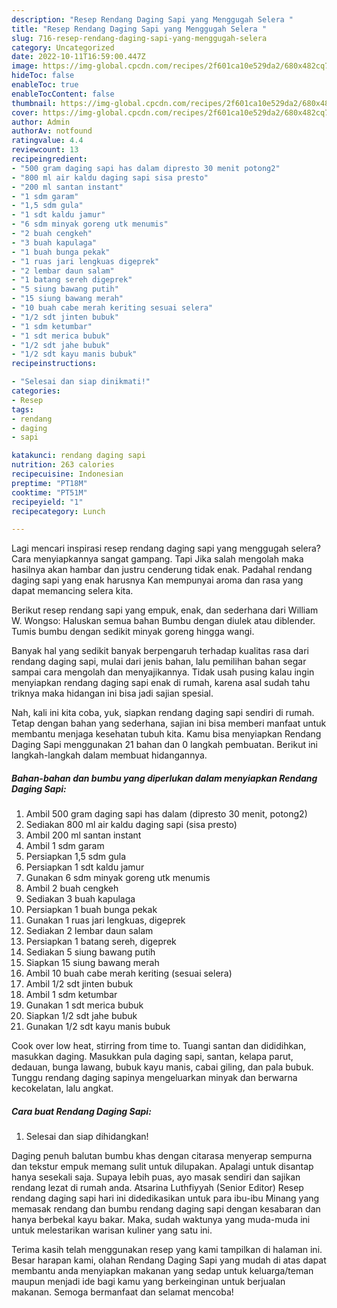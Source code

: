 ```yaml
---
description: "Resep Rendang Daging Sapi yang Menggugah Selera "
title: "Resep Rendang Daging Sapi yang Menggugah Selera "
slug: 716-resep-rendang-daging-sapi-yang-menggugah-selera
category: Uncategorized
date: 2022-10-11T16:59:00.447Z
image: https://img-global.cpcdn.com/recipes/2f601ca10e529da2/680x482cq70/rendang-daging-sapi-foto-resep-utama.jpg
hideToc: false
enableToc: true
enableTocContent: false
thumbnail: https://img-global.cpcdn.com/recipes/2f601ca10e529da2/680x482cq70/rendang-daging-sapi-foto-resep-utama.jpg
cover: https://img-global.cpcdn.com/recipes/2f601ca10e529da2/680x482cq70/rendang-daging-sapi-foto-resep-utama.jpg
author: Admin
authorAv: notfound
ratingvalue: 4.4
reviewcount: 13
recipeingredient:
- "500 gram daging sapi has dalam dipresto 30 menit potong2"
- "800 ml air kaldu daging sapi sisa presto"
- "200 ml santan instant"
- "1 sdm garam"
- "1,5 sdm gula"
- "1 sdt kaldu jamur"
- "6 sdm minyak goreng utk menumis"
- "2 buah cengkeh"
- "3 buah kapulaga"
- "1 buah bunga pekak"
- "1 ruas jari lengkuas digeprek"
- "2 lembar daun salam"
- "1 batang sereh digeprek"
- "5 siung bawang putih"
- "15 siung bawang merah"
- "10 buah cabe merah keriting sesuai selera"
- "1/2 sdt jinten bubuk"
- "1 sdm ketumbar"
- "1 sdt merica bubuk"
- "1/2 sdt jahe bubuk"
- "1/2 sdt kayu manis bubuk"
recipeinstructions:

- "Selesai dan siap dinikmati!"
categories:
- Resep
tags:
- rendang
- daging
- sapi

katakunci: rendang daging sapi 
nutrition: 263 calories
recipecuisine: Indonesian
preptime: "PT18M"
cooktime: "PT51M"
recipeyield: "1"
recipecategory: Lunch

---
```



Lagi mencari inspirasi resep rendang daging sapi yang menggugah selera? Cara menyiapkannya sangat gampang. Tapi Jika salah mengolah maka hasilnya akan hambar dan justru cenderung tidak enak. Padahal rendang daging sapi yang enak harusnya Kan mempunyai aroma dan rasa yang dapat memancing selera kita.


Berikut resep rendang sapi yang empuk, enak, dan sederhana dari William W. Wongso: Haluskan semua bahan Bumbu dengan diulek atau diblender. Tumis bumbu dengan sedikit minyak goreng hingga wangi.

Banyak hal yang sedikit banyak berpengaruh terhadap kualitas rasa dari rendang daging sapi, mulai dari jenis bahan, lalu pemilihan bahan segar sampai cara mengolah dan menyajikannya. Tidak usah pusing kalau ingin menyiapkan rendang daging sapi enak di rumah, karena asal sudah tahu triknya maka hidangan ini bisa jadi sajian spesial.


Nah, kali ini kita coba, yuk, siapkan rendang daging sapi sendiri di rumah. Tetap dengan bahan yang sederhana, sajian ini bisa memberi manfaat untuk membantu menjaga kesehatan tubuh kita. Kamu bisa menyiapkan Rendang Daging Sapi menggunakan 21 bahan dan 0 langkah pembuatan. Berikut ini langkah-langkah dalam membuat hidangannya.

<!--inarticleads1-->

##### Bahan-bahan dan bumbu yang diperlukan dalam menyiapkan Rendang Daging Sapi:

1. Ambil 500 gram daging sapi has dalam (dipresto 30 menit, potong2)
1. Sediakan 800 ml air kaldu daging sapi (sisa presto)
1. Ambil 200 ml santan instant
1. Ambil 1 sdm garam
1. Persiapkan 1,5 sdm gula
1. Persiapkan 1 sdt kaldu jamur
1. Gunakan 6 sdm minyak goreng utk menumis
1. Ambil 2 buah cengkeh
1. Sediakan 3 buah kapulaga
1. Persiapkan 1 buah bunga pekak
1. Gunakan 1 ruas jari lengkuas, digeprek
1. Sediakan 2 lembar daun salam
1. Persiapkan 1 batang sereh, digeprek
1. Sediakan 5 siung bawang putih
1. Siapkan 15 siung bawang merah
1. Ambil 10 buah cabe merah keriting (sesuai selera)
1. Ambil 1/2 sdt jinten bubuk
1. Ambil 1 sdm ketumbar
1. Gunakan 1 sdt merica bubuk
1. Siapkan 1/2 sdt jahe bubuk
1. Gunakan 1/2 sdt kayu manis bubuk


Cook over low heat, stirring from time to. Tuangi santan dan dididihkan, masukkan daging. Masukkan pula daging sapi, santan, kelapa parut, dedauan, bunga lawang, bubuk kayu manis, cabai giling, dan pala bubuk. Tunggu rendang daging sapinya mengeluarkan minyak dan berwarna kecokelatan, lalu angkat. 

<!--inarticleads2-->

##### Cara buat Rendang Daging Sapi:


1. Selesai dan siap dihidangkan!

Daging penuh balutan bumbu khas dengan citarasa menyerap sempurna dan tekstur empuk memang sulit untuk dilupakan. Apalagi untuk disantap hanya sesekali saja. Supaya lebih puas, ayo masak sendiri dan sajikan rendang lezat di rumah anda. Atsarina Luthfiyyah (Senior Editor) Resep rendang daging sapi hari ini didedikasikan untuk para ibu-ibu Minang yang memasak rendang dan bumbu rendang daging sapi dengan kesabaran dan hanya berbekal kayu bakar. Maka, sudah waktunya yang muda-muda ini untuk melestarikan warisan kuliner yang satu ini. 

Terima kasih telah menggunakan resep yang kami tampilkan di halaman ini. Besar harapan kami, olahan Rendang Daging Sapi yang mudah di atas dapat membantu anda menyiapkan makanan yang sedap untuk keluarga/teman maupun menjadi ide bagi kamu yang berkeinginan untuk berjualan makanan. Semoga bermanfaat dan selamat mencoba!
